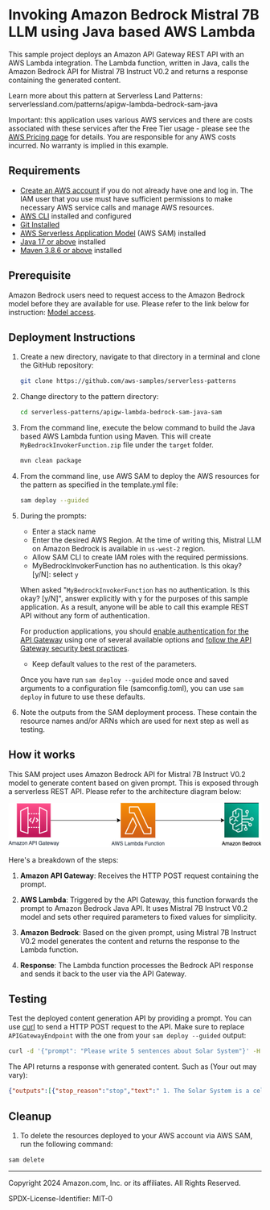 # Invoking Amazon Bedrock Mistral 7B LLM using Java based AWS Lambda

This sample project deploys an Amazon API Gateway REST API with an AWS Lambda integration. The Lambda function, written in Java, calls the Amazon Bedrock API for Mistral 7B Instruct V0.2 and returns a response containing the generated content.

Learn more about this pattern at Serverless Land Patterns: serverlessland.com/patterns/apigw-lambda-bedrock-sam-java

Important: this application uses various AWS services and there are costs associated with these services after the Free Tier usage - please see the [AWS Pricing page](https://aws.amazon.com/pricing/) for details. You are responsible for any AWS costs incurred. No warranty is implied in this example.

## Requirements

- [Create an AWS account](https://portal.aws.amazon.com/gp/aws/developer/registration/index.html) if you do not already have one and log in. The IAM user that you use must have sufficient permissions to make necessary AWS service calls and manage AWS resources.
- [AWS CLI](https://docs.aws.amazon.com/cli/latest/userguide/install-cliv2.html) installed and configured
- [Git Installed](https://git-scm.com/book/en/v2/Getting-Started-Installing-Git)
- [AWS Serverless Application Model](https://docs.aws.amazon.com/serverless-application-model/latest/developerguide/serverless-sam-cli-install.html) (AWS SAM) installed
- [Java 17 or above](https://docs.aws.amazon.com/corretto/latest/corretto-17-ug/downloads-list.html) installed
- [Maven 3.8.6 or above](https://maven.apache.org/download.cgi) installed

## Prerequisite
Amazon Bedrock users need to request access to the Amazon Bedrock model before they are available for use. Please refer to the link below for instruction:
[Model access](https://docs.aws.amazon.com/bedrock/latest/userguide/model-access.html).

## Deployment Instructions

1. Create a new directory, navigate to that directory in a terminal and clone the GitHub repository:
   ```bash
   git clone https://github.com/aws-samples/serverless-patterns
   ```

2. Change directory to the pattern directory:
   ```bash
   cd serverless-patterns/apigw-lambda-bedrock-sam-java-sam
   ```

3. From the command line, execute the below command to build the Java based AWS Lambda funtion using Maven. This will create `MyBedrockInvokerFunction.zip` file under the `target` folder.
   ```bash
   mvn clean package
   ```

4. From the command line, use AWS SAM to deploy the AWS resources for the pattern as specified in the template.yml file:
   ```bash
   sam deploy --guided
   ```
4. During the prompts:

   - Enter a stack name
   - Enter the desired AWS Region. At the time of writing this, Mistral LLM on Amazon Bedrock is available in `us-west-2` region.
   - Allow SAM CLI to create IAM roles with the required permissions.
   - MyBedrockInvokerFunction has no authentication. Is this okay? [y/N]: select `y`
   

   When asked "`MyBedrockInvokerFunction` has no authentication. Is this okay? [y/N]", answer explicitly with y for the purposes of this sample application. As a result, anyone will be able to call this example REST API without any form of authentication.

   For production applications, you should [enable authentication for the API Gateway](https://docs.aws.amazon.com/apigateway/latest/developerguide/apigateway-control-access-to-api.html) using one of several available options and [follow the API Gateway security best practices](https://docs.aws.amazon.com/apigateway/latest/developerguide/security-best-practices.html).
   
   - Keep default values to the rest of the parameters.

   Once you have run `sam deploy --guided` mode once and saved arguments to a configuration file (samconfig.toml), you can use `sam deploy` in future to use these defaults.

5. Note the outputs from the SAM deployment process. These contain the resource names and/or ARNs which are used for next step as well as testing.

## How it works

This SAM project uses Amazon Bedrock API for Mistral 7B Instruct V0.2 model to generate content based on given prompt. This is exposed through a serverless REST API. Please refer to the architecture diagram below:

![End to End Architecture](images/architecture.png)

Here's a breakdown of the steps:

1. **Amazon API Gateway**: Receives the HTTP POST request containing the prompt.

2. **AWS Lambda**: Triggered by the API Gateway, this function forwards the prompt to Amazon Bedrock Java API. It uses Mistral 7B Instruct V0.2 model and sets other required parameters to fixed values for simplicity.

3. **Amazon Bedrock**: Based on the given prompt, using Mistral 7B Instruct V0.2 model generates the content and returns the response to the Lambda function.

4. **Response**: The Lambda function processes the Bedrock API response and sends it back to the user via the API Gateway.

## Testing

Test the deployed content generation API by providing a prompt. You can use [curl](https://curl.se/) to send a HTTP POST request to the API. Make sure to replace `APIGatewayEndpoint` with the one from your `sam deploy --guided` output:

```bash
curl -d '{"prompt": "Please write 5 sentences about Solar System"}' -H 'Content-Type: application/json' <APIGatewayEndpoint>
```

The API returns a response with generated content. Such as (Your out may vary): 

```json
{"outputs":[{"stop_reason":"stop","text":" 1. The Solar System is a celestial body system composed of the Sun, eight planets, their natural satellites, and various other objects, such as asteroids and comets.\n2. The planets in our Solar System are Mercury, Venus, Earth, Mars, Jupiter, Saturn, Uranus, and Neptune, each with unique characteristics and orbits around the Sun.\n3. The Sun, which is the center of the Solar System, is a nearly perfect spherical ball of hot, glowing gases, primarily hydrogen and helium.\n4. The planets in our Solar System orbit the Sun in roughly elliptical orbits, with Earth taking approximately 365.25 days to complete one orbit.\n5. The Solar System is believed to have formed from a giant molecular cloud about 4.6 billion years ago, through a process called gravitational collapse."}]}
```


## Cleanup

1. To delete the resources deployed to your AWS account via AWS SAM, run the following command:

```bash
sam delete
```


---

Copyright 2024 Amazon.com, Inc. or its affiliates. All Rights Reserved.

SPDX-License-Identifier: MIT-0
